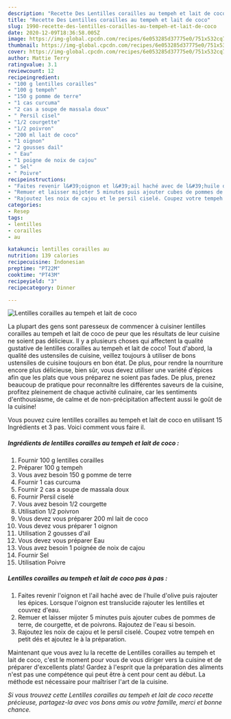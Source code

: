 ```yaml
---
description: "Recette Des Lentilles corailles au tempeh et lait de coco"
title: "Recette Des Lentilles corailles au tempeh et lait de coco"
slug: 1990-recette-des-lentilles-corailles-au-tempeh-et-lait-de-coco
date: 2020-12-09T18:36:58.005Z
image: https://img-global.cpcdn.com/recipes/6e053285d37775e0/751x532cq70/lentilles-corailles-au-tempeh-et-lait-de-coco-photo-principale-de-la-recette.jpg
thumbnail: https://img-global.cpcdn.com/recipes/6e053285d37775e0/751x532cq70/lentilles-corailles-au-tempeh-et-lait-de-coco-photo-principale-de-la-recette.jpg
cover: https://img-global.cpcdn.com/recipes/6e053285d37775e0/751x532cq70/lentilles-corailles-au-tempeh-et-lait-de-coco-photo-principale-de-la-recette.jpg
author: Mattie Terry
ratingvalue: 3.1
reviewcount: 12
recipeingredient:
- "100 g lentilles corailles"
- "100 g tempeh"
- "150 g pomme de terre"
- "1 cas curcuma"
- "2 cas a soupe de massala doux"
- " Persil cisel"
- "1/2 courgette"
- "1/2 poivron"
- "200 ml lait de coco"
- "1 oignon"
- "2 gousses dail"
- " Eau"
- "1 poigne de noix de cajou"
- " Sel"
- " Poivre"
recipeinstructions:
- "Faites revenir l&#39;oignon et l&#39;ail haché avec de l&#39;huile d&#39;olive puis rajouter les épices. Lorsque l&#39;oignon est translucide rajouter les lentilles et couvrez d&#39;eau."
- "Remuer et laisser mijoter 5 minutes puis ajouter cubes de pommes de terre, de courgette, et de poivrons. Rajoutez de l&#39;eau si besoin."
- "Rajoutez les noix de cajou et le persil ciselé. Coupez votre tempeh en petit dés et ajoutez le à la préparation."
categories:
- Resep
tags:
- lentilles
- corailles
- au

katakunci: lentilles corailles au 
nutrition: 139 calories
recipecuisine: Indonesian
preptime: "PT22M"
cooktime: "PT43M"
recipeyield: "3"
recipecategory: Dinner

---
```



![Lentilles corailles au tempeh et lait de coco](https://img-global.cpcdn.com/recipes/6e053285d37775e0/751x532cq70/lentilles-corailles-au-tempeh-et-lait-de-coco-photo-principale-de-la-recette.jpg)

La plupart des gens sont paresseux de commencer à cuisiner lentilles corailles au tempeh et lait de coco de peur que les résultats de leur cuisine ne soient pas délicieux. Il y a plusieurs choses qui affectent la qualité gustative de lentilles corailles au tempeh et lait de coco! Tout d'abord, la qualité des ustensiles de cuisine, veillez toujours à utiliser de bons ustensiles de cuisine toujours en bon état. De plus, pour rendre la nourriture encore plus délicieuse, bien sûr, vous devez utiliser une variété d'épices afin que les plats que vous préparez ne soient pas fades. De plus, prenez beaucoup de pratique pour reconnaître les différentes saveurs de la cuisine, profitez pleinement de chaque activité culinaire, car les sentiments d'enthousiasme, de calme et de non-précipitation affectent aussi le goût de la cuisine!

<!--inarticleads1-->

Vous pouvez cuire lentilles corailles au tempeh et lait de coco en utilisant 15 Ingrédients et 3 pas. Voici comment vous faire il.

##### Ingrédients de lentilles corailles au tempeh et lait de coco :

1. Fournir 100 g lentilles corailles
1. Préparer 100 g tempeh
1. Vous avez besoin 150 g pomme de terre
1. Fournir 1 cas curcuma
1. Fournir 2 cas a soupe de massala doux
1. Fournir  Persil ciselé
1. Vous avez besoin 1/2 courgette
1. Utilisation 1/2 poivron
1. Vous devez vous préparer 200 ml lait de coco
1. Vous devez vous préparer 1 oignon
1. Utilisation 2 gousses d&#39;ail
1. Vous devez vous préparer  Eau
1. Vous avez besoin 1 poignée de noix de cajou
1. Fournir  Sel
1. Utilisation  Poivre




<!--inarticleads2-->

##### Lentilles corailles au tempeh et lait de coco pas à pas :

1. Faites revenir l&#39;oignon et l&#39;ail haché avec de l&#39;huile d&#39;olive puis rajouter les épices. Lorsque l&#39;oignon est translucide rajouter les lentilles et couvrez d&#39;eau.
1. Remuer et laisser mijoter 5 minutes puis ajouter cubes de pommes de terre, de courgette, et de poivrons. Rajoutez de l&#39;eau si besoin.
1. Rajoutez les noix de cajou et le persil ciselé. Coupez votre tempeh en petit dés et ajoutez le à la préparation.




<!--inarticleads1-->

<p>
Maintenant que vous avez lu la recette de Lentilles corailles au tempeh et lait de coco, c'est le moment pour vous de vous diriger vers la cuisine et de préparer d'excellents plats! Gardez à l'esprit que la préparation des aliments n'est pas une compétence qui peut être à cent pour cent au début. La méthode est nécessaire pour maîtriser l'art de la cuisine.
</p>

<p>
<i>Si vous trouvez cette Lentilles corailles au tempeh et lait de coco recette précieuse, partagez-la avec vos bons amis ou votre famille, merci et bonne chance.</i>
</p>
